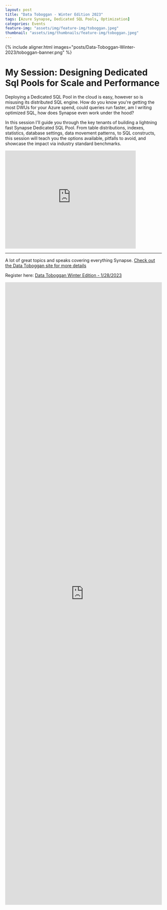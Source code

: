 ```yaml
---
layout: post
title: "Data Toboggan - Winter Edition 2023"
tags: [Azure Synapse, Dedicated SQL Pools, Optimization]
categories: Events
feature-img: "assets/img/feature-img/toboggan.jpeg"
thumbnail: "assets/img/thumbnails/feature-img/toboggan.jpeg"
---
```


{% include aligner.html images="posts/Data-Toboggan-Winter-2023/toboggan-banner.png" %}

# My Session: Designing Dedicated Sql Pools for Scale and Performance
Deploying a Dedicated SQL Pool in the cloud is easy, however so is misusing its distributed SQL engine. How do you know you're getting the most DWUs for your Azure spend, could queries run faster, am I writing optimized SQL, how does Synapse even work under the hood?

In this session I'll guide you through the key tenants of building a lightning fast Synapse Dedicated SQL Pool. From table distributions, indexes, statistics, database settings, data movement patterns, to SQL constructs, this session will teach you the options available, pitfalls to avoid, and showcase the impact via industry standard benchmarks.

<iframe width="420" height="315" src="http://www.youtube.com/embed/d_0OiDokKyw" frameborder="0" allowfullscreen></iframe>

------------------

A lot of great topics and speaks covering everything Synapse. [Check out the Data Toboggan site for more details](https://www.datatoboggan.co.uk/winter-edition-2023-agenda-saturday-january-28th/)

Register here: [Data Toboggan Winter Edition - 1/28/2023](https://www.meetup.com/data-toboggan/events/290572181/)

<iframe src="https://sessionize.com/api/v2/pzob13hi/view/GridSmart?under=True" height="2000px" width="100%" style="background-color: #FFFFFF;border:none;"></iframe>

